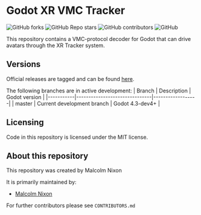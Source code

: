 # Godot XR VMC Tracker

![GitHub forks](https://img.shields.io/github/forks/Malcolmnixon/GodotXRVmcTracker?style=plastic)
![GitHub Repo stars](https://img.shields.io/github/stars/Malcolmnixon/GodotXRVmcTracker?style=plastic)
![GitHub contributors](https://img.shields.io/github/contributors/Malcolmnixon/GodotXRVmcTracker?style=plastic)
![GitHub](https://img.shields.io/github/license/Malcolmnixon/GodotXRVmcTracker?style=plastic)

This repository contains a VMC-protocol decoder for Godot that can drive avatars through the XR Tracker system.

## Versions

Official releases are tagged and can be found [here](https://github.com/Malcolmnixon/GodotXRVmcTracker/releases).

The following branches are in active development:
|  Branch   |  Description                  |  Godot version   |
|-----------|-------------------------------|------------------|
|  master   | Current development branch    |  Godot 4.3-dev4+ |

## Licensing

Code in this repository is licensed under the MIT license.

## About this repository

This repository was created by Malcolm Nixon

It is primarily maintained by:
- [Malcolm Nixon](https://github.com/Malcolmnixon/)

For further contributors please see `CONTRIBUTORS.md`
